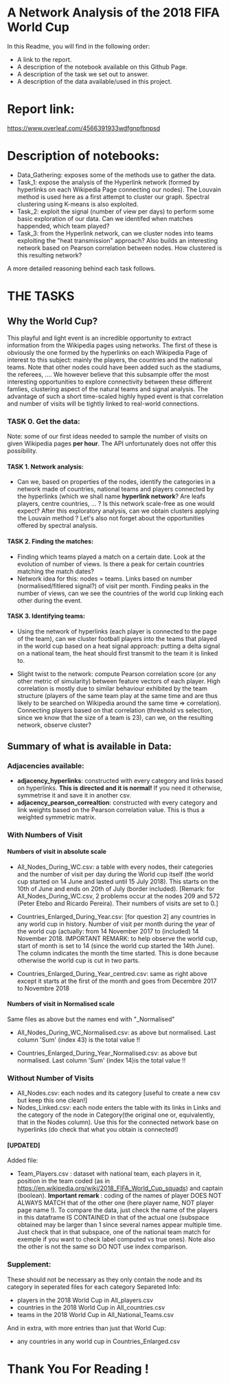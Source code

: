 # A Network Analysis of the 2018 FIFA World Cup
In this Readme, you will find in the following order: 
- A link to the report.
- A description of the notebook available on this Github Page.
- A description of the task we set out to answer.
- A description of the data available/used in this project.

# Report link:

https://www.overleaf.com/4566391933wdfgnpfbnpsd

# Description of notebooks:
- Data_Gathering: exposes some of the methods use to gather the data.
- Task_1: expose the analysis of the Hyperlink network (formed by hyperlinks on each Wikipedia Page connecting our nodes). The Louvain method is used here as a first attempt to cluster our graph. Spectral clustering using K-means is also exploited. 
- Task_2: exploit the signal (number of view per days) to perform some basic exploration of our data. Can we identifed when matches happended, which team played? 
- Task_3: from the Hyperlink network, can we cluster nodes into teams exploiting the "heat transmission" approach? Also builds an interesting network based on Pearson correlation between nodes. How clustered is this resulting network? 

A more detailed reasoning behind each task follows.

# THE TASKS
## Why the World Cup?
This playful and light event is an incredible opportunity to extract information from the Wikipedia pages using networks. The first of these is obviously the one formed by the hyperlinks on each Wikipedia Page of interest to this subject: mainly the players, the countries and the national teams. Note that other nodes could have been added such as the stadiums, the referees, .... We however believe that this subsample offer the most interesting opportunities to explore connectivity between these different famlies, clustering aspect of the natural teams and signal analysis. The advantage of such a short time-scaled highly hyped event is that correlation and number of visits will be tightly linked to real-world connections. 

### TASK 0. Get the data:
Note: some of our first ideas needed to sample the number of visits on given Wikipedia pages <b>per hour</b>. The API unfortunately does not offer this possibility.

#### TASK 1. Network analysis:
- Can we, based on properties of the nodes, identify the categories in a network made of countries, national teams and players connected by the hyperlinks (which we shall name <b>hyperlink network</b>? Are leafs players, centre countries, ... ? Is this network scale-free as one would expect? After this exploratory analysis, can we obtain clusters applying the Louvain method ? Let's also not forget  about the opportunities offered by spectral analysis.

#### TASK 2. Finding the matches: 

- Finding which teams played a match on a certain date. Look at the evolution of number of views. Is there a peak for certain countries matching the match dates? 
- Network idea for this: nodes = teams. Links based on number (normalised/fitlered signal?) of visit per month. Finding peaks in the number of views, can we see the countries of the world cup linking each other during the event. 

#### TASK 3. Identifying teams:

- Using the network of hyperlinks (each player is connected to the page of the team), can we cluster football players into the teams that played in the world cup based on a heat signal approach: putting a delta signal on a national team, the heat should first transmit to the team it is linked to.  

- Slight twist to the network: compute Pearson correlation score (or any other metric of simularity) between feature vectors of each player. High correlation is mostly due to similar behaviour exhibited by the team structure (players of the same team play at the same time and are thus likely to be searched on Wikipedia around the same time => correlation). Connecting players based on that correlation (threshold vs selection, since we know that the size of a team is 23), can we, on the resulting network, observe cluster? 

## Summary of what is available in Data:

### Adjacencies available:
- **adjacency_hyperlinks**: constructed with every category and links based on hyperlinks. **This is directed and it is normal!** If you need it otherwise, symmetrise it and save it in another csv. 
- **adjacency_pearson_correaltion**: constructed with every category and link weights based on the Pearson correlation value. This is thus a weighted symmetric matrix. 

### With Numbers of Visit

#### Numbers of visit in absolute scale
- All_Nodes_During_WC.csv: a table with every nodes, their categories and the number of visit per day during the World cup itself (the world cup started on 14 June and lasted until 15 July 2018). This starts on the 10th of June and ends on 20th of July (border included). [Remark: for All_Nodes_During_WC.csv, 2 problems occur at the nodes 209 and 572 (Peter Etebo and Ricardo Pereira). Their numbers of visits are set to 0.]

- Countries_Enlarged_During_Year.csv: [for question 2] any countries in any world cup in history. Number of visit per month during the year of the world cup (actually: from 14 November 2017 to (included) 14 November 2018. IMPORTANT REMARK: to help observe the world cup, start of month is set to 14 (since the world cup started the 14th June). The column indicates the month the time started. This is done because otherwise the world cup is cut in two parts.

- Countries_Enlarged_During_Year_centred.csv: same as right above except it starts at the first of the month and goes from Decembre 2017 to Novembre 2018

#### Numbers of visit in Normalised scale
Same files as above but the names end with "_Normalised"

- All_Nodes_During_WC_Normalised.csv: as above but normalised. Last column 'Sum' (index 43) is the total value !!

- Countries_Enlarged_During_Year_Normalised.csv: as above but normalised. Last column 'Sum' (index 14)is the total value !!

### Without Number of Visits
- All_Nodes.csv: each nodes and its category [useful to create a new csv but keep this one clean!]
- Nodes_Linked.csv: each node enters the table with its links in Links and the category of the node in Category(the original one or, equivalently, that in the Nodes column). Use this for the connected network base on hyperlinks (do check that what you obtain is connected!)

#### [UPDATED]

Added file:

- Team_Players.csv : dataset with national team, each players in it, position in the team coded (as in https://en.wikipedia.org/wiki/2018_FIFA_World_Cup_squads) and captain (boolean). <b>Important remark </b>: coding of the names of player DOES NOT ALWAYS MATCH that of the other one (here player name, NOT player page name !). To compare the data, just check the name of the players in this dataframe IS CONTAINED in that of the actual one (subspace obtained may be larger than 1 since several names appear multiple time. Just check that in that subspace, one of the national team match for exemple if you want to check label computed vs true ones). Note also the other is not the same so DO NOT use index comparison. 

### Supplement:
These should not be necessary as they only contain the node and its category in seperated files for each category
Separeted Info:

- players in the 2018 World Cup in All_players.csv
- countries in the 2018 World Cup in All_countries.csv
- teams in the 2018 World Cup in All_National_Teams.csv

And in extra, with more entries than just that World Cup: 

- any countries in any world cup in Countries_Enlarged.csv

# Thank You For Reading !

